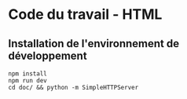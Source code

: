 # Code du travail - HTML

## Installation de l'environnement de développement

```shell
npm install
npm run dev
cd doc/ && python -m SimpleHTTPServer
```
